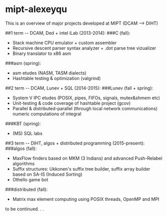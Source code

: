 # mipt-alexeyqu
This is an overview of major projects developed at MIPT (DCAM --> DIHT)

##1 term -- DCAM, Ded + intel iLab (2013-2014):
###C (fall):

- Stack machine CPU emulator + custom assembler
- Recursive descent parser syntax analyzer + .dot parse tree vizualizer
- Binary translator to x86 asm
  
###asm (spring):
- asm etudes (NASM, TASM dialects)
- Hashtable testing & optimization (valgrind)
  
##2 term -- DCAM, Lunev + SQL (2014-2015):
###Lunev (fall + spring):
- System V IPC etudes (POSIX, pipes, FIFOs, signals, mutex&shmem etc)
- Unit-testing & code coverage of hashtable project (gcov)
- Parallel & distributed-parallel (through local network communications) numeric computations of integral

###KBT (spring):
- (MS) SQL labs

##3 term -- DIHT, algos + distributed programming (2015-present):
###algos (fall):
- MaxFlow finders based on MKM (3 Indians) and advanced Push-Relabel algorithms
- Suffix structures: Ukkonen's suffix tree builder, suffix array builder based on SA-IS (Induced Sorting) 
- Othello game bot

###distributed (fall):
- Matrix max element computing using POSIX threads, OpenMP and MPI

to be continued. . .

